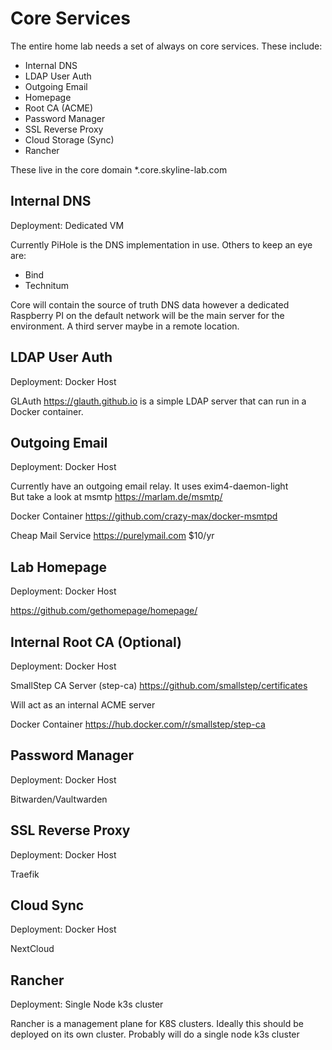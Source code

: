 Core Services
====================================================
The entire home lab needs a set of always on core services. 
These include:
- Internal DNS
- LDAP User Auth
- Outgoing Email
- Homepage
- Root CA (ACME)
- Password Manager
- SSL Reverse Proxy
- Cloud Storage (Sync) 
- Rancher


These live in the core domain *.core.skyline-lab.com

Internal DNS
----------------------------------------------------
Deployment: Dedicated VM

Currently PiHole is the DNS implementation in use. Others to keep an eye are:
- Bind
- Technitum

Core will contain the source of truth DNS data however a dedicated Raspberry PI on the default network will be the main server for the environment. A third server maybe in a remote location.


LDAP User Auth
----------------------------------------------------
Deployment: Docker Host

GLAuth https://glauth.github.io is a simple LDAP server that can run in a Docker container. 


Outgoing Email
----------------------------------------------------
Deployment: Docker Host

Currently have an outgoing email relay. It uses exim4-daemon-light  
But take a look at msmtp https://marlam.de/msmtp/

Docker Container https://github.com/crazy-max/docker-msmtpd

Cheap Mail Service  https://purelymail.com  $10/yr


Lab Homepage
----------------------------------------------------
Deployment: Docker Host

https://github.com/gethomepage/homepage/

Internal Root CA (Optional)
----------------------------------------------------
Deployment: Docker Host

SmallStep CA Server (step-ca) https://github.com/smallstep/certificates

Will act as an internal ACME server

Docker Container https://hub.docker.com/r/smallstep/step-ca

Password Manager
----------------------------------------------------
Deployment: Docker Host

Bitwarden/Vaultwarden


SSL Reverse Proxy
----------------------------------------------------
Deployment: Docker Host

Traefik 


Cloud Sync
----------------------------------------------------
Deployment: Docker Host

NextCloud

Rancher
----------------------------------------------------
Deployment: Single Node k3s cluster

Rancher is a management plane for K8S clusters. Ideally this should be deployed on its own cluster. Probably will do a single node k3s cluster